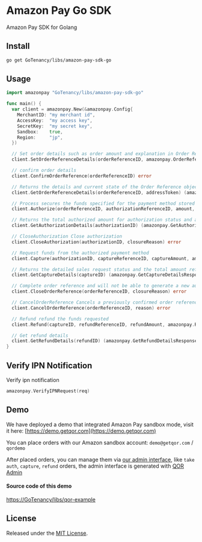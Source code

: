 # Amazon Pay Go SDK

Amazon Pay SDK for Golang

## Install

```sh
go get GoTenancy/libs/amazon-pay-sdk-go
```

## Usage

```go
import amazonpay "GoTenancy/libs/amazon-pay-sdk-go"

func main() {
  var client = amazonpay.New(&amazonpay.Config{
    MerchantID: "my merchant id",
    AccessKey:  "my access key",
    SecretKey:  "my secret key",
    Sandbox:    true,
    Region:     "jp",
  })

  // Set order details such as order amount and explanation in Order Reference
  client.SetOrderReferenceDetails(orderReferenceID, amazonpay.OrderReferenceAttributes) (amazonpay.SetOrderReferenceDetailsResult, error)

  // confirm order details
  client.ConfirmOrderReference(orderReferenceID) error

  // Returns the details and current state of the Order Reference object
  client.GetOrderReferenceDetails(orderReferenceID, addressToken) (amazonpay.GetOrderReferenceDetailsResponse, error)

  // Process secures the funds specified for the payment method stored in the Order Reference
  client.Authorize(orderReferenceID, authorizationReferenceID, amount, amazonpay.AuthorizeInput) (amazonpay.AuthorizeResponse, error)

  // Returns the total authorized amount for authorization status and authorization
  client.GetAuthorizationDetails(authorizationID) (amazonpay.GetAuthorizationDetailsResponse, error)

  // CloseAuthorization Close authorization
  client.CloseAuthorization(authorizationID, closureReason) error

  // Request funds from the authorized payment method
  client.Capture(authorizationID, captureReferenceID, captureAmount, amazonpay.CaptureInput) (amazonpay.CaptureResponse, error)

  // Returns the detailed sales request status and the total amount refunded by sales request
  client.GetCaptureDetails(captureID) (amazonpay.GetCaptureDetailsResponse, error)

  // Complete order reference and will not be able to generate a new authorization from this Order Reference
  client.CloseOrderReference(orderReferenceID, closureReason) error

  // CancelOrderReference Cancels a previously confirmed order reference
  client.CancelOrderReference(orderReferenceID, reason) error

  // Refund refund the funds requested
  client.Refund(captureID, refundReferenceID, refundAmount, amazonpay.RefundInput) (amazonpay.RefundResponse, error)

  // Get refund details
  client.GetRefundDetails(refundID) (amazonpay.GetRefundDetailsResponse, error)
}
```

## Verify IPN Notification

Verify ipn notification

```go
amazonpay.VerifyIPNRequest(req)
```

## Demo

We have deployed a demo that integrated Amazon Pay sandbox mode, visit it here: [https://demo.getqor.com](https://demo.getqor.com)

You can place orders with our Amazon sandbox account: `demo@getqor.com` / `qordemo`

After placed orders, you can manage them via [our admin interface]((https://demo.getqor.com/admin)), like `take auth`, `capture`, `refund` orders, the admin interface is generated with [QOR Admin](http://GoTenancy/libs/admin)

#### Source code of this demo

[https://GoTenancy/libs/qor-example](https://GoTenancy/libs/qor-example)

## License

Released under the [MIT License](http://opensource.org/licenses/MIT).
